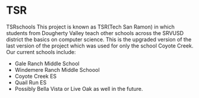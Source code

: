 # TSR
TSRschools
This project is known as TSR(Tech San Ramon) in which students from Dougherty Valley teach other schools across the SRVUSD
district the basics on computer science. This is the upgraded version of the last version of the project which was used 
for only the school Coyote Creek.
Our current schools include:
- Gale Ranch Middle School
- Windemere Ranch Middle Schoool
- Coyote Creek ES
- Quail Run ES
- Possibly Bella Vista or Live Oak as well in the future.
